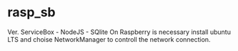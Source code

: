 # rasp_sb
Ver. ServiceBox - NodeJS - SQlite
On Raspberry is necessary install ubuntu LTS and choise NetworkManager to controll the network connection.

